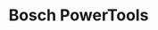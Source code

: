 ---
layout: project
permalink: bosch-powertools

title: Bosch PowerTools
description: Interface design, prototyping
cover-image:
    x1: /assets/images/bosch-powertools/bosch-power-tools-cover@1x.jpg
    x2: /assets/images/bosch-powertools/bosch-power-tools-cover@2x.jpg
    description: Screenshot of Bosch PowerTools website
---